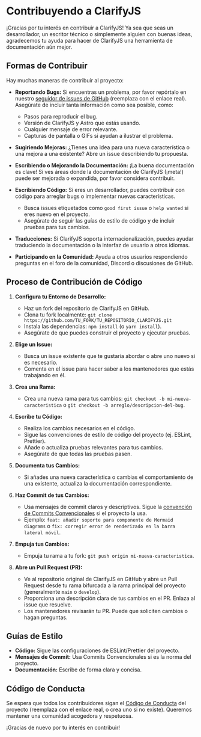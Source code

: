 # Contribuyendo a ClarifyJS

¡Gracias por tu interés en contribuir a ClarifyJS! Ya sea que seas un desarrollador, un escritor técnico o simplemente alguien con buenas ideas, agradecemos tu ayuda para hacer de ClarifyJS una herramienta de documentación aún mejor.

## Formas de Contribuir

Hay muchas maneras de contribuir al proyecto:

- **Reportando Bugs:** Si encuentras un problema, por favor repórtalo en nuestro [seguidor de issues de GitHub](https://github.com/TU_USUARIO/TU_REPOSITORIO_CLARIFYJS/issues) (reemplaza con el enlace real). Asegúrate de incluir tanta información como sea posible, como:

  - Pasos para reproducir el bug.
  - Versión de ClarifyJS y Astro que estás usando.
  - Cualquier mensaje de error relevante.
  - Capturas de pantalla o GIFs si ayudan a ilustrar el problema.

- **Sugiriendo Mejoras:** ¿Tienes una idea para una nueva característica o una mejora a una existente? Abre un issue describiendo tu propuesta.

- **Escribiendo o Mejorando la Documentación:** ¡La buena documentación es clave! Si ves áreas donde la documentación de ClarifyJS (¡meta!) puede ser mejorada o expandida, por favor considera contribuir.

- **Escribiendo Código:** Si eres un desarrollador, puedes contribuir con código para arreglar bugs o implementar nuevas características.

  - Busca issues etiquetados como `good first issue` o `help wanted` si eres nuevo en el proyecto.
  - Asegúrate de seguir las guías de estilo de código y de incluir pruebas para tus cambios.

- **Traducciones:** Si ClarifyJS soporta internacionalización, puedes ayudar traduciendo la documentación o la interfaz de usuario a otros idiomas.

- **Participando en la Comunidad:** Ayuda a otros usuarios respondiendo preguntas en el foro de la comunidad, Discord o discusiones de GitHub.

## Proceso de Contribución de Código

1.  **Configura tu Entorno de Desarrollo:**

    - Haz un fork del repositorio de ClarifyJS en GitHub.
    - Clona tu fork localmente: `git clone https://github.com/TU_FORK/TU_REPOSITORIO_CLARIFYJS.git`
    - Instala las dependencias: `npm install` (o `yarn install`).
    - Asegúrate de que puedes construir el proyecto y ejecutar pruebas.

2.  **Elige un Issue:**

    - Busca un issue existente que te gustaría abordar o abre uno nuevo si es necesario.
    - Comenta en el issue para hacer saber a los mantenedores que estás trabajando en él.

3.  **Crea una Rama:**

    - Crea una nueva rama para tus cambios: `git checkout -b mi-nueva-caracteristica` o `git checkout -b arreglo/descripcion-del-bug`.

4.  **Escribe tu Código:**

    - Realiza los cambios necesarios en el código.
    - Sigue las convenciones de estilo de código del proyecto (ej. ESLint, Prettier).
    - Añade o actualiza pruebas relevantes para tus cambios.
    - Asegúrate de que todas las pruebas pasen.

5.  **Documenta tus Cambios:**

    - Si añades una nueva característica o cambias el comportamiento de una existente, actualiza la documentación correspondiente.

6.  **Haz Commit de tus Cambios:**

    - Usa mensajes de commit claros y descriptivos. Sigue la [convención de Commits Convencionales](https://www.conventionalcommits.org/) si el proyecto la usa.
    - Ejemplo: `feat: añadir soporte para componente de Mermaid diagrams` o `fix: corregir error de renderizado en la barra lateral móvil`.

7.  **Empuja tus Cambios:**

    - Empuja tu rama a tu fork: `git push origin mi-nueva-caracteristica`.

8.  **Abre un Pull Request (PR):**
    - Ve al repositorio original de ClarifyJS en GitHub y abre un Pull Request desde tu rama bifurcada a la rama principal del proyecto (generalmente `main` o `develop`).
    - Proporciona una descripción clara de tus cambios en el PR. Enlaza al issue que resuelve.
    - Los mantenedores revisarán tu PR. Puede que soliciten cambios o hagan preguntas.

## Guías de Estilo

- **Código:** Sigue las configuraciones de ESLint/Prettier del proyecto.
- **Mensajes de Commit:** Usa Commits Convencionales si es la norma del proyecto.
- **Documentación:** Escribe de forma clara y concisa.

## Código de Conducta

Se espera que todos los contribuidores sigan el [Código de Conducta](https://github.com/TU_USUARIO/TU_REPOSITORIO_CLARIFYJS/blob/main/CODE_OF_CONDUCT.md) del proyecto (reemplaza con el enlace real, o crea uno si no existe). Queremos mantener una comunidad acogedora y respetuosa.

¡Gracias de nuevo por tu interés en contribuir!
